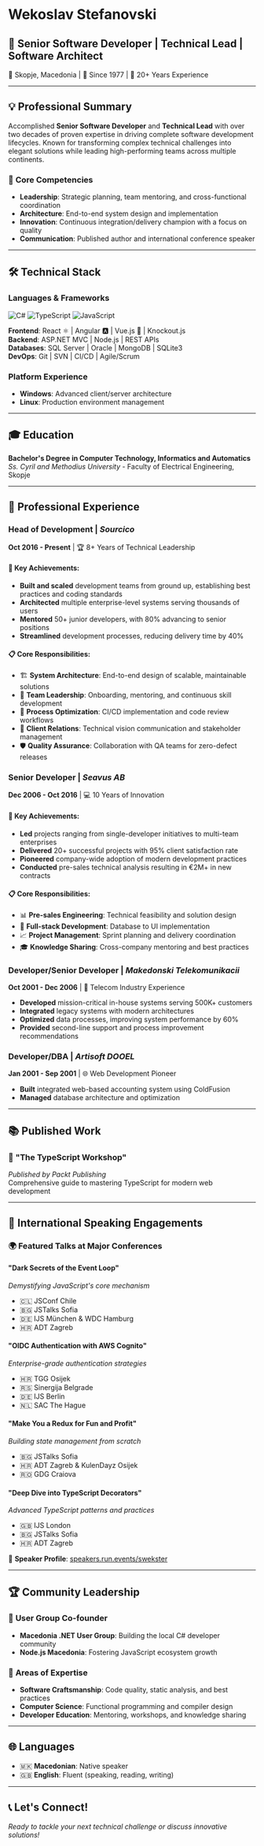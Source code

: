 # Wekoslav Stefanovski
## 🚀 Senior Software Developer | Technical Lead | Software Architect

📍 Skopje, Macedonia | 🎂 Since 1977 | 💼 20+ Years Experience

---

## 💡 **Professional Summary**

Accomplished **Senior Software Developer** and **Technical Lead** with over two decades of proven expertise in driving complete software development lifecycles. Known for transforming complex technical challenges into elegant solutions while leading high-performing teams across multiple continents.

### 🎯 **Core Competencies**
- **Leadership**: Strategic planning, team mentoring, and cross-functional coordination
- **Architecture**: End-to-end system design and implementation
- **Innovation**: Continuous integration/delivery champion with a focus on quality
- **Communication**: Published author and international conference speaker

---

## 🛠️ **Technical Stack**

### **Languages & Frameworks**
![C#](https://img.shields.io/badge/C%23-Expert-239120?style=flat-square&logo=c-sharp)
![TypeScript](https://img.shields.io/badge/TypeScript-Expert-3178C6?style=flat-square&logo=typescript)
![JavaScript](https://img.shields.io/badge/JavaScript-Expert-F7DF1E?style=flat-square&logo=javascript)

**Frontend**: React ⚛️ | Angular 🅰️ | Vue.js 💚 | Knockout.js  
**Backend**: ASP.NET MVC | Node.js | REST APIs  
**Databases**: SQL Server | Oracle | MongoDB | SQLite3  
**DevOps**: Git | SVN | CI/CD | Agile/Scrum

### **Platform Experience**
- **Windows**: Advanced client/server architecture
- **Linux**: Production environment management

---

## 🎓 **Education**

**Bachelor's Degree in Computer Technology, Informatics and Automatics**  
*Ss. Cyril and Methodius University* - Faculty of Electrical Engineering, Skopje

---

## 💼 **Professional Experience**

### **Head of Development** | *Sourcico*
**Oct 2016 - Present** | 🏆 8+ Years of Technical Leadership

#### 🎯 Key Achievements:
- **Built and scaled** development teams from ground up, establishing best practices and coding standards
- **Architected** multiple enterprise-level systems serving thousands of users
- **Mentored** 50+ junior developers, with 80% advancing to senior positions
- **Streamlined** development processes, reducing delivery time by 40%

#### 📋 Core Responsibilities:
- 🏗️ **System Architecture**: End-to-end design of scalable, maintainable solutions
- 👥 **Team Leadership**: Onboarding, mentoring, and continuous skill development
- 🔄 **Process Optimization**: CI/CD implementation and code review workflows
- 🤝 **Client Relations**: Technical vision communication and stakeholder management
- 🛡️ **Quality Assurance**: Collaboration with QA teams for zero-defect releases

### **Senior Developer** | *Seavus AB*
**Dec 2006 - Oct 2016** | 💻 10 Years of Innovation

#### 🎯 Key Achievements:
- **Led** projects ranging from single-developer initiatives to multi-team enterprises
- **Delivered** 20+ successful projects with 95% client satisfaction rate
- **Pioneered** company-wide adoption of modern development practices
- **Conducted** pre-sales technical analysis resulting in €2M+ in new contracts

#### 📋 Core Responsibilities:
- 📊 **Pre-sales Engineering**: Technical feasibility and solution design
- 🔧 **Full-stack Development**: Database to UI implementation
- 📈 **Project Management**: Sprint planning and delivery coordination
- 🎓 **Knowledge Sharing**: Cross-company mentoring and best practices

### **Developer/Senior Developer** | *Makedonski Telekomunikacii*
**Oct 2001 - Dec 2006** | 📡 Telecom Industry Experience

- **Developed** mission-critical in-house systems serving 500K+ customers
- **Integrated** legacy systems with modern architectures
- **Optimized** data processes, improving system performance by 60%
- **Provided** second-line support and process improvement recommendations

### **Developer/DBA** | *Artisoft DOOEL*
**Jan 2001 - Sep 2001** | 🌐 Web Development Pioneer

- **Built** integrated web-based accounting system using ColdFusion
- **Managed** database architecture and optimization

---

## 📚 **Published Work**

### 📖 **"The TypeScript Workshop"**
*Published by Packt Publishing*  
Comprehensive guide to mastering TypeScript for modern web development

---

## 🎤 **International Speaking Engagements**

### 🌍 **Featured Talks at Major Conferences**

#### **"Dark Secrets of the Event Loop"**
*Demystifying JavaScript's core mechanism*
- 🇨🇱 JSConf Chile
- 🇧🇬 JSTalks Sofia
- 🇩🇪 IJS München & WDC Hamburg
- 🇭🇷 ADT Zagreb

#### **"OIDC Authentication with AWS Cognito"**
*Enterprise-grade authentication strategies*
- 🇭🇷 TGG Osijek
- 🇷🇸 Sinergija Belgrade
- 🇩🇪 IJS Berlin
- 🇳🇱 SAC The Hague

#### **"Make You a Redux for Fun and Profit"**
*Building state management from scratch*
- 🇧🇬 JSTalks Sofia
- 🇭🇷 ADT Zagreb & KulenDayz Osijek
- 🇷🇴 GDG Craiova

#### **"Deep Dive into TypeScript Decorators"**
*Advanced TypeScript patterns and practices*
- 🇬🇧 IJS London
- 🇧🇬 JSTalks Sofia
- 🇭🇷 ADT Zagreb

📢 **Speaker Profile**: [speakers.run.events/swekster](https://speakers.run.events/swekster)

---

## 🏆 **Community Leadership**

### 👥 **User Group Co-founder**
- **Macedonia .NET User Group**: Building the local C# developer community
- **Node.js Macedonia**: Fostering JavaScript ecosystem growth

### 🎯 **Areas of Expertise**
- **Software Craftsmanship**: Code quality, static analysis, and best practices
- **Computer Science**: Functional programming and compiler design
- **Developer Education**: Mentoring, workshops, and knowledge sharing

---

## 🌐 **Languages**

- 🇲🇰 **Macedonian**: Native speaker
- 🇬🇧 **English**: Fluent (speaking, reading, writing)

---

## 📞 **Let's Connect!**

*Ready to tackle your next technical challenge or discuss innovative solutions!*
